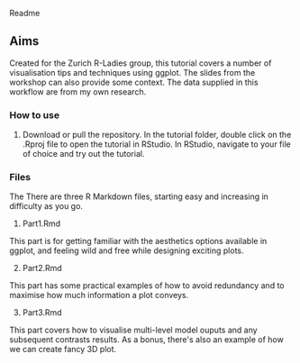 Readme

## Aims ##

Created for the Zurich R-Ladies group, this tutorial covers a number of visualisation tips and techniques using ggplot. The slides from the workshop can also provide some context.
The data supplied in this workflow are from my own research.

### How to use ###

1. Download or pull the repository. In the tutorial folder, double click on the .Rproj file to open the tutorial in RStudio. In RStudio, navigate to your file of choice and try out the tutorial.

### Files ###

The There are three R Markdown files, starting easy and increasing in difficulty as you go.

1. Part1.Rmd

This part is for getting familiar with the aesthetics options available in ggplot, and feeling wild and free while designing exciting plots.

2. Part2.Rmd

This part has some practical examples of how to avoid redundancy and to maximise how much information a plot conveys.

3. Part3.Rmd

This part covers how to visualise multi-level model ouputs and any subsequent contrasts results. As a bonus, there's also an example of how we can create fancy 3D plot.

